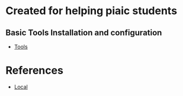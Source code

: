 # Created for helping piaic students 

## Basic Tools Installation and configuration

- [Tools](Tools/README.md)


# References

- [Local](https://www.youtube.com/channel/UCgp0OKR18dEOEFxb7Af4guw/featured)
